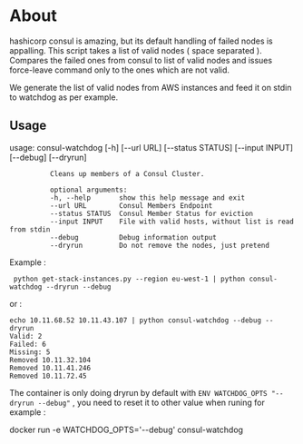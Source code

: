 # About

hashicorp consul is amazing, but its default handling of failed nodes is appalling.
This script takes a list of valid nodes ( space separated ).
Compares the failed ones from consul to list of valid nodes and issues force-leave command only to the ones which are not valid.

We generate the list of valid nodes from AWS instances and feed it on stdin to watchdog as per example.


## Usage

   usage: consul-watchdog [-h] [--url URL] [--status STATUS] [--input INPUT] [--debug] [--dryrun]

              Cleans up members of a Consul Cluster.

              optional arguments:
              -h, --help       show this help message and exit
              --url URL        Consul Members Endpoint
              --status STATUS  Consul Member Status for eviction
              --input INPUT    File with valid hosts, without list is read from stdin
              --debug          Debug information output
              --dryrun         Do not remove the nodes, just pretend






Example : 

     python get-stack-instances.py --region eu-west-1 | python consul-watchdog --dryrun --debug


or : 

    echo 10.11.68.52 10.11.43.107 | python consul-watchdog --debug --dryrun
    Valid: 2
    Failed: 6
    Missing: 5
    Removed 10.11.32.104
    Removed 10.11.41.246
    Removed 10.11.72.45


The container is only doing dryrun by default with ```ENV WATCHDOG_OPTS "--dryrun --debug"``` , you need to reset it to other value when runing for example : 

   docker run -e WATCHDOG_OPTS='--debug' consul-watchdog

